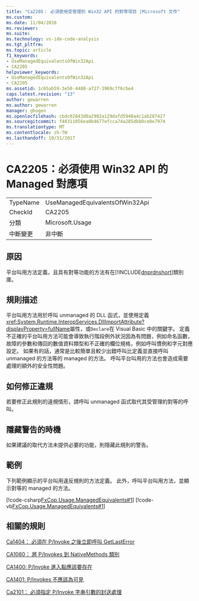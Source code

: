 ```yaml
---
title: "Ca2205： 必須使用受管理的 Win32 API 的對等項目 |Microsoft 文件"
ms.custom: 
ms.date: 11/04/2016
ms.reviewer: 
ms.suite: 
ms.technology: vs-ide-code-analysis
ms.tgt_pltfrm: 
ms.topic: article
f1_keywords:
- UseManagedEquivalentsOfWin32Api
- CA2205
helpviewer_keywords:
- UseManagedEquivalentsOfWin32Api
- CA2205
ms.assetid: 1c65ab59-3e50-4488-a727-3969c7f6cbe4
caps.latest.revision: "13"
author: gewarren
ms.author: gewarren
manager: ghogen
ms.openlocfilehash: cbdc02843d0a2982a129dafd5948a4c1ab287427
ms.sourcegitcommit: f40311056ea0b4677efcca74a285dbb0ce0e7974
ms.translationtype: MT
ms.contentlocale: zh-TW
ms.lasthandoff: 10/31/2017
---
```

# <a name="ca2205-use-managed-equivalents-of-win32-api"></a>CA2205：必須使用 Win32 API 的 Managed 對應項
|||  
|-|-|  
|TypeName|UseManagedEquivalentsOfWin32Api|  
|CheckId|CA2205|  
|分類|Microsoft.Usage|  
|中斷變更|非中斷|  
  
## <a name="cause"></a>原因  
 平台叫用方法定義，且具有對等功能的方法有在[!INCLUDE[dnprdnshort](../code-quality/includes/dnprdnshort_md.md)]類別庫。  
  
## <a name="rule-description"></a>規則描述  
 平台叫用方法用於呼叫 unmanaged 的 DLL 函式，並使用定義<xref:System.Runtime.InteropServices.DllImportAttribute?displayProperty=fullName>屬性，或`Declare`在 Visual Basic 中的關鍵字。 定義不正確的平台叫用方法可能會導致執行階段例外狀況因為有問題，例如命名函數，故障的參數和傳回的數值資料類型和不正確的欄位規格，例如呼叫慣例和字元對應設定。 如果有的話，通常是比較簡單且較少出錯呼叫比定義並直接呼叫 unmanaged 的方法等的 managed 的方法。 呼叫平台叫用的方法也會造成需要處理的額外的安全性問題。  
  
## <a name="how-to-fix-violations"></a>如何修正違規  
 若要修正此規則的違規情形，請呼叫 unmanaged 函式取代其受管理的對等的呼叫。  
  
## <a name="when-to-suppress-warnings"></a>隱藏警告的時機  
 如果建議的取代方法未提供必要的功能，則隱藏此規則的警告。  
  
## <a name="example"></a>範例  
 下列範例顯示的平台叫用違反規則的方法定義。 此外，呼叫平台叫用方法，並顯示對等的 managed 的方法。  
  
 [!code-csharp[FxCop.Usage.ManagedEquivalents#1](../code-quality/codesnippet/CSharp/ca2205-use-managed-equivalents-of-win32-api_1.cs)]
 [!code-vb[FxCop.Usage.ManagedEquivalents#1](../code-quality/codesnippet/VisualBasic/ca2205-use-managed-equivalents-of-win32-api_1.vb)]  
  
## <a name="related-rules"></a>相關的規則  
 [Ca1404： 必須在 P/Invoke 之後立即呼叫 GetLastError](../code-quality/ca1404-call-getlasterror-immediately-after-p-invoke.md)  
  
 [CA1060： 將 P/Invokes 到 NativeMethods 類別](../code-quality/ca1060-move-p-invokes-to-nativemethods-class.md)  
  
 [CA1400: P/Invoke 進入點應該要存在](../code-quality/ca1400-p-invoke-entry-points-should-exist.md)  
  
 [CA1401: P/Invokes 不應該為可見](../code-quality/ca1401-p-invokes-should-not-be-visible.md)  
  
 [Ca2101： 必須指定 P/Invoke 字串引數的封送處理](../code-quality/ca2101-specify-marshaling-for-p-invoke-string-arguments.md)